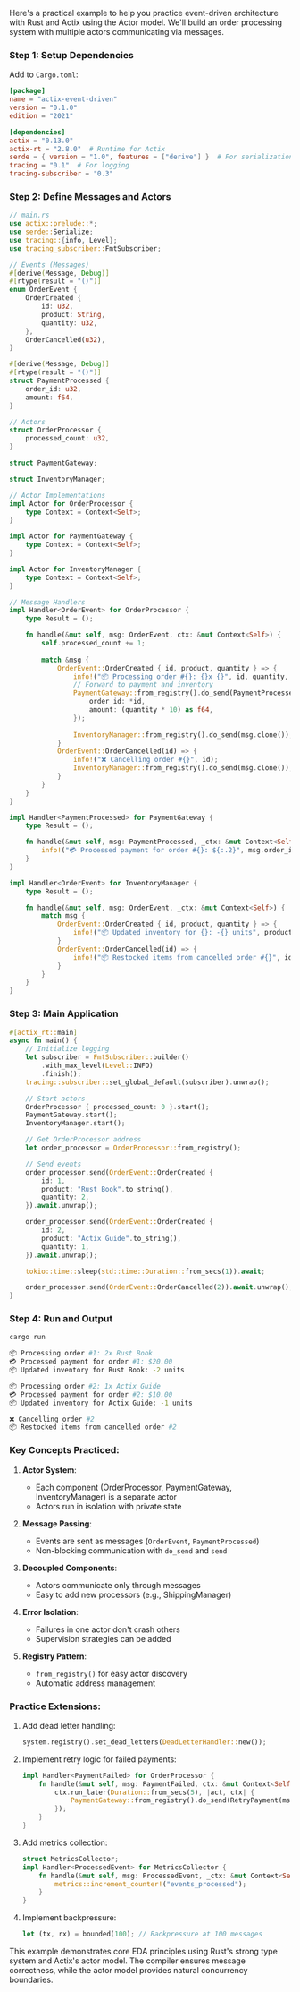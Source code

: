 Here's a practical example to help you practice event-driven architecture with Rust and Actix using the Actor model. We'll build an order processing system with multiple actors communicating via messages.

### Step 1: Setup Dependencies
Add to `Cargo.toml`:
```toml
[package]
name = "actix-event-driven"
version = "0.1.0"
edition = "2021"

[dependencies]
actix = "0.13.0"
actix-rt = "2.8.0"  # Runtime for Actix
serde = { version = "1.0", features = ["derive"] }  # For serialization
tracing = "0.1"  # For logging
tracing-subscriber = "0.3"
```

### Step 2: Define Messages and Actors
```rust
// main.rs
use actix::prelude::*;
use serde::Serialize;
use tracing::{info, Level};
use tracing_subscriber::FmtSubscriber;

// Events (Messages)
#[derive(Message, Debug)]
#[rtype(result = "()")]
enum OrderEvent {
    OrderCreated {
        id: u32,
        product: String,
        quantity: u32,
    },
    OrderCancelled(u32),
}

#[derive(Message, Debug)]
#[rtype(result = "()")]
struct PaymentProcessed {
    order_id: u32,
    amount: f64,
}

// Actors
struct OrderProcessor {
    processed_count: u32,
}

struct PaymentGateway;

struct InventoryManager;

// Actor Implementations
impl Actor for OrderProcessor {
    type Context = Context<Self>;
}

impl Actor for PaymentGateway {
    type Context = Context<Self>;
}

impl Actor for InventoryManager {
    type Context = Context<Self>;
}

// Message Handlers
impl Handler<OrderEvent> for OrderProcessor {
    type Result = ();

    fn handle(&mut self, msg: OrderEvent, ctx: &mut Context<Self>) {
        self.processed_count += 1;
        
        match &msg {
            OrderEvent::OrderCreated { id, product, quantity } => {
                info!("📦 Processing order #{}: {}x {}", id, quantity, product);
                // Forward to payment and inventory
                PaymentGateway::from_registry().do_send(PaymentProcessed {
                    order_id: *id,
                    amount: (quantity * 10) as f64,
                });
                
                InventoryManager::from_registry().do_send(msg.clone());
            }
            OrderEvent::OrderCancelled(id) => {
                info!("❌ Cancelling order #{}", id);
                InventoryManager::from_registry().do_send(msg.clone());
            }
        }
    }
}

impl Handler<PaymentProcessed> for PaymentGateway {
    type Result = ();

    fn handle(&mut self, msg: PaymentProcessed, _ctx: &mut Context<Self>) {
        info!("💳 Processed payment for order #{}: ${:.2}", msg.order_id, msg.amount);
    }
}

impl Handler<OrderEvent> for InventoryManager {
    type Result = ();

    fn handle(&mut self, msg: OrderEvent, _ctx: &mut Context<Self>) {
        match msg {
            OrderEvent::OrderCreated { id, product, quantity } => {
                info!("📦 Updated inventory for {}: -{} units", product, quantity);
            }
            OrderEvent::OrderCancelled(id) => {
                info!("📦 Restocked items from cancelled order #{}", id);
            }
        }
    }
}
```

### Step 3: Main Application
```rust
#[actix_rt::main]
async fn main() {
    // Initialize logging
    let subscriber = FmtSubscriber::builder()
        .with_max_level(Level::INFO)
        .finish();
    tracing::subscriber::set_global_default(subscriber).unwrap();

    // Start actors
    OrderProcessor { processed_count: 0 }.start();
    PaymentGateway.start();
    InventoryManager.start();

    // Get OrderProcessor address
    let order_processor = OrderProcessor::from_registry();

    // Send events
    order_processor.send(OrderEvent::OrderCreated {
        id: 1,
        product: "Rust Book".to_string(),
        quantity: 2,
    }).await.unwrap();

    order_processor.send(OrderEvent::OrderCreated {
        id: 2,
        product: "Actix Guide".to_string(),
        quantity: 1,
    }).await.unwrap();

    tokio::time::sleep(std::time::Duration::from_secs(1)).await;

    order_processor.send(OrderEvent::OrderCancelled(2)).await.unwrap();
}
```

### Step 4: Run and Output
```bash
cargo run

📦 Processing order #1: 2x Rust Book
💳 Processed payment for order #1: $20.00
📦 Updated inventory for Rust Book: -2 units

📦 Processing order #2: 1x Actix Guide
💳 Processed payment for order #2: $10.00
📦 Updated inventory for Actix Guide: -1 units

❌ Cancelling order #2
📦 Restocked items from cancelled order #2
```

### Key Concepts Practiced:
1. **Actor System**:
   - Each component (OrderProcessor, PaymentGateway, InventoryManager) is a separate actor
   - Actors run in isolation with private state

2. **Message Passing**:
   - Events are sent as messages (`OrderEvent`, `PaymentProcessed`)
   - Non-blocking communication with `do_send` and `send`

3. **Decoupled Components**:
   - Actors communicate only through messages
   - Easy to add new processors (e.g., ShippingManager)

4. **Error Isolation**:
   - Failures in one actor don't crash others
   - Supervision strategies can be added

5. **Registry Pattern**:
   - `from_registry()` for easy actor discovery
   - Automatic address management

### Practice Extensions:
1. Add dead letter handling:
   ```rust
   system.registry().set_dead_letters(DeadLetterHandler::new());
   ```

2. Implement retry logic for failed payments:
   ```rust
   impl Handler<PaymentFailed> for OrderProcessor {
       fn handle(&mut self, msg: PaymentFailed, ctx: &mut Context<Self>) {
           ctx.run_later(Duration::from_secs(5), |act, ctx| {
               PaymentGateway::from_registry().do_send(RetryPayment(msg.order_id))
           });
       }
   }
   ```

3. Add metrics collection:
   ```rust
   struct MetricsCollector;
   impl Handler<ProcessedEvent> for MetricsCollector {
       fn handle(&mut self, msg: ProcessedEvent, _ctx: &mut Context<Self>) {
           metrics::increment_counter!("events_processed");
       }
   }
   ```

4. Implement backpressure:
   ```rust
   let (tx, rx) = bounded(100); // Backpressure at 100 messages
   ```

This example demonstrates core EDA principles using Rust's strong type system and Actix's actor model. The compiler ensures message correctness, while the actor model provides natural concurrency boundaries.
